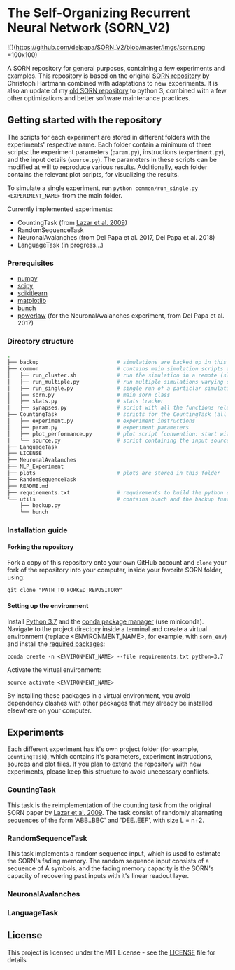 # The Self-Organizing Recurrent Neural Network (SORN_V2)

![](https://github.com/delpapa/SORN_V2/blob/master/imgs/sorn.png =100x100)


A SORN repository for general purposes, containing a few experiments and examples. This repository is based on the original [SORN repository](https://github.com/chrhartm/SORN) by Christoph Hartmann combined with adaptations to new experiments. It is also an update of my [old SORN repository](https://github.com/delpapa/SORN) to python 3, combined with a few other optimizations and better software maintenance practices. 

## Getting started with the repository

The scripts for each experiment are stored in different folders with the experiments' respective name. Each folder contain a minimum of three scripts: the experiment parameters (`param.py`), instructions (`experiment.py`), and the input details (`source.py`). The parameters in these scripts can be modified at will to reproduce various results. Additionally, each folder contains the relevant plot scripts, for visualizing the results.

To simulate a single experiment, run `python common/run_single.py <EXPERIMENT_NAME>` from the main folder.

Currently implemented experiments: 

* CountingTask (from [Lazar et al. 2009](http://journal.frontiersin.org/article/10.3389/neuro.10.023.2009/full))
* RandomSequenceTask
* NeuronalAvalanches (from Del Papa et al. 2017, Del Papa et al. 2018)
* LanguageTask (in progress...)

### Prerequisites

* [numpy](http://www.numpy.org/)
* [scipy](https://www.scipy.org/)
* [scikitlearn](http://scikit-learn.org/)
* [matplotlib](https://matplotlib.org/)
* [bunch](https://pypi.python.org/pypi/bunch)
* [powerlaw](https://pypi.python.org/pypi/powerlaw) (for the NeuronalAvalanches experiment, from Del Papa et al. 2017)

### Directory structure

```bash
.
├── backup                         # simulations are backed up in this folder
├── common                         # contains main simulation scripts and model classes
│   ├── run_cluster.sh             # run the simulation in a remote (slurm) cluster
│   ├── run_multiple.py            # run multiple simulations varying one particular parameter
│   ├── run_single.py              # single run of a particlar simulation
│   ├── sorn.py                    # main sorn class
│   ├── stats.py                   # stats tracker
│   ├── synapses.py                # script with all the functions relating to weights and weight updates
├── CountingTask                   # scripts for the CountingTask (all other experiments should follow this example)
│   ├── experiment.py              # experiment instructions
│   ├── param.py                   # experiment parameters
│   ├── plot_performance.py        # plot script (convention: start with 'plot_')
│   └── source.py                  # script containing the input source for this particular task
├── LanguageTask
├── LICENSE
├── NeuronalAvalanches
├── NLP_Experiment
├── plots                          # plots are stored in this folder
├── RandomSequenceTask
├── README.md
├── requirements.txt               # requirements to build the python environment
└── utils                          # contains bunch and the backup functions
    ├── backup.py
    └── bunch
```

### Installation guide

#### Forking the repository

Fork a copy of this repository onto your own GitHub account and `clone` your fork of the repository into your computer, inside your favorite SORN folder, using:

`git clone "PATH_TO_FORKED_REPOSITORY"`

#### Setting up the environment

Install [Python 3.7](https://www.python.org/downloads/release/python-371/) and the [conda package manager](https://conda.io/miniconda.html) (use miniconda). Navigate to the project directory inside a terminal and create a virtual environment (replace <ENVIRONMENT_NAME>, for example, with `sorn_env`) and install the [required packages](https://github.com/delpapa/SORN_V2/blob/master/requirements.txt):

`conda create -n <ENVIRONMENT_NAME> --file requirements.txt python=3.7`

Activate the virtual environment:

`source activate <ENVIRONMENT_NAME>`

By installing these packages in a virtual environment, you avoid dependency clashes with other packages that may already be installed elsewhere on your computer.

## Experiments

Each different experiment has it's own project folder (for example, `CountingTask`), which contains it's parameters, experiment instructions, sources and plot files. If you plan to extend the repository with new experiments, please keep this structure to avoid unecessary conflicts.

### CountingTask

This task is the reimplementation of the counting task from the original SORN paper by [Lazar et al. 2009](http://journal.frontiersin.org/article/10.3389/neuro.10.023.2009/full). The task consist of randomly alternating sequences of the form 'ABB..BBC' and 'DEE..EEF', with size L = n+2.

### RandomSequenceTask

This task implements a random sequence input, which is used to estimate the SORN's fading memory. The random sequence input consists of a sequence of A symbols, and the fading memory capacity is the SORN's capacity of recovering past inputs with it's linear readout layer.

### NeuronalAvalanches

### LanguageTask

## License

This project is licensed under the MIT License - see the [LICENSE](LICENSE) file for details
